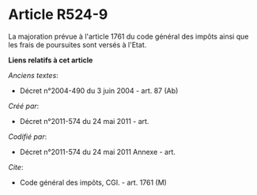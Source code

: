 # Article R524-9

La majoration prévue à l'article 1761 du code général des impôts ainsi que les frais de poursuites sont versés à l'Etat.

**Liens relatifs à cet article**

_Anciens textes_:

  - Décret n°2004-490 du 3 juin 2004 - art. 87 (Ab)

_Créé par_:

  - Décret n°2011-574 du 24 mai 2011  - art.

_Codifié par_:

  - Décret n°2011-574 du 24 mai 2011 Annexe - art.

_Cite_:

  - Code général des impôts, CGI. - art. 1761 (M)
